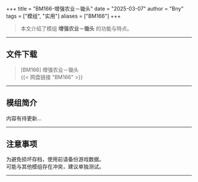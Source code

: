 +++
title = "BM166-增强农业－锄头"
date = "2025-03-07"
author = "Bny"
tags = ["模组", "实用"]
aliases = ["BM166"]
+++

> 本文介绍了模组 **增强农业－锄头** 的功能与特点。

---

## 文件下载

> [BM166] 增强农业－锄头  
{{< 网盘链接 "BM166" >}}  

---

## 模组简介

>  
内容有待更新...  

---

## 注意事项

>  
为避免损坏存档，使用前请备份游戏数据。  
可能与其他模组存在冲突，建议单独测试。  

---

